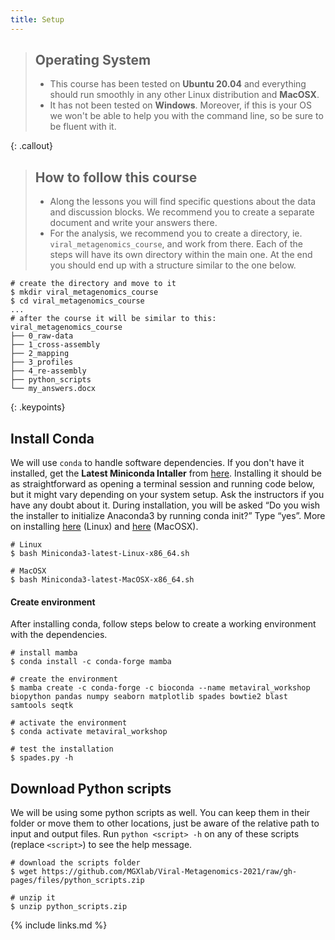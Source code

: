 ```yaml
---
title: Setup
---
```



> ## Operating System
> - This course has been tested on **Ubuntu 20.04** and everything should run smoothly in any other Linux distribution and **MacOSX**.
> - It has not been tested on **Windows**. Moreover, if this is your OS we won't be able to help you with the command line, so be sure to be fluent with it.
>
{: .callout}


> ## How to follow this course
> - Along the lessons you will find specific questions about the data and discussion blocks. We recommend you to create a separate document and write your answers there.
> - For the analysis, we recommend you to create a directory, ie. `viral_metagenomics_course`, and work from there. Each of the steps will have its own directory within the main one. At the end you should end up with a structure similar to the one below.
~~~
# create the directory and move to it
$ mkdir viral_metagenomics_course
$ cd viral_metagenomics_course
...
# after the course it will be similar to this:
viral_metagenomics_course
├── 0_raw-data
├── 1_cross-assembly
├── 2_mapping
├── 3_profiles
├── 4_re-assembly
├── python_scripts
└── my_answers.docx
~~~
>
{: .keypoints}



## Install Conda
We will use `conda` to handle software dependencies. If you don't have it installed, get the **Latest Miniconda Intaller** from [here](https://docs.conda.io/en/latest/miniconda.html#latest-miniconda-installer-links). Installing it should be as straightforward as opening a terminal session and running code below, but it might vary depending on your system setup. Ask the instructors if you have any doubt about it. During installation, you will be asked “Do you wish the installer to initialize Anaconda3 by running conda init?” Type “yes”. More on installing [here](https://docs.conda.io/projects/conda/en/latest/user-guide/install/linux.html) (Linux) and [here](https://docs.conda.io/projects/conda/en/latest/user-guide/install/macos.html) (MacOSX).

~~~
# Linux
$ bash Miniconda3-latest-Linux-x86_64.sh

# MacOSX
$ bash Miniconda3-latest-MacOSX-x86_64.sh
~~~

#### Create environment
After installing conda, follow steps below to create a working environment with the dependencies.

~~~
# install mamba
$ conda install -c conda-forge mamba

# create the environment
$ mamba create -c conda-forge -c bioconda --name metaviral_workshop biopython pandas numpy seaborn matplotlib spades bowtie2 blast samtools seqtk

# activate the environment
$ conda activate metaviral_workshop

# test the installation
$ spades.py -h
~~~



## Download Python scripts
We will be using some python scripts as well. You can keep them in their folder or move them to other locations, just be aware of the relative path to input and output files. Run `python <script> -h` on any of these scripts (replace `<script>`) to see the help message.

~~~
# download the scripts folder
$ wget https://github.com/MGXlab/Viral-Metagenomics-2021/raw/gh-pages/files/python_scripts.zip

# unzip it
$ unzip python_scripts.zip
~~~


{% include links.md %}
